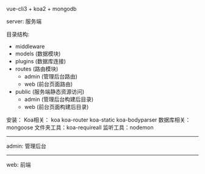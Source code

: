 vue-cli3 + koa2 + mongodb


server: 服务端

目录结构:
  - middleware
  - models (数据模块)
  - plugins (数据库连接)
  - routes (路由模块)
    - admin (管理后台路由)
    - web (前台页面路由)
  - public (服务端静态资源访问)
    - admin (管理后台构建后目录)
    - web (前台页面构建后目录)


安装：
  Koa相关： koa koa-router koa-static koa-bodyparser
  数据库相关：mongoose 
  文件夹工具：koa-requireall
  监听工具：nodemon



---

admin: 管理后台

---

web: 前端